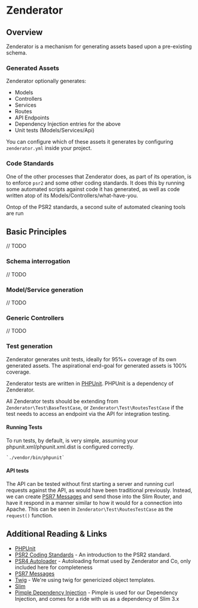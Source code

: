 # Zenderator

## Overview
Zenderator is a mechanism for generating assets based upon a pre-existing schema.

### Generated Assets
Zenderator optionally generates:

* Models
* Controllers
* Services
* Routes
* API Endpoints
* Dependency Injection entries for the above
* Unit tests (Models/Services/Api)

You can configure which of these assets it generates by configuring `zenderator.yml` inside your project.

### Code Standards

One of the other processes that Zenderator does, as part of its operation, is to enforce `psr2` and some other coding standards. 
It does this by running some automated scripts against code it has generated, as well as code written atop of its Models/Controllers/what-have-you.

Ontop of the PSR2 standards, a second suite of automated cleaning tools are run

## Basic Principles

// TODO

### Schema interrogation

// TODO

### Model/Service generation

// TODO

### Generic Controllers

// TODO

### Test generation

Zenderator generates unit tests, ideally for 95%+ coverage of its own generated assets. The aspirational end-goal for generated assets is 100% coverage.
 
Zenderator tests are written in [PHPUnit](https://phpunit.de/manual/current/en/index.html). PHPUnit is a dependency of Zenderator.

All Zenderator tests should be extending from `Zenderator\Test\BaseTestCase`, or `Zenderator\Test\RoutesTestCase` if the test needs to access an endpoint via the API for integration testing.
 
#### Running Tests

To run tests, by default, is very simple, assuming your phpunit.xml/phpunit.xml.dist is configured correctly.

    `./vendor/bin/phpunit`

#### API tests

The API can be tested without first starting a server and running curl requests against the API, as would have been traditional previously.
Instead, we can create [PSR7 Messages](http://www.php-fig.org/psr/psr-7/) and send those into the Slim Router, and have it respond in a manner similar to how it would for a connection into Apache.
This can be seen in `Zenderator\Test\RoutesTestCase` as the `request()` function.

## Additional Reading & Links

* [PHPUnit](https://phpunit.de/manual/current/en/index.html)
* [PSR2 Coding Standards](https://github.com/php-fig/fig-standards/blob/master/accepted/PSR-2-coding-style-guide.md) - An introduction to the PSR2 standard.
* [PSR4 Autoloader](http://www.php-fig.org/psr/psr-4/) - Autoloading format used by Zenderator and Co, only included here for completeness
* [PSR7 Messages](http://www.php-fig.org/psr/psr-7/) 
* [Twig](http://twig.sensiolabs.org/documentation) - We're using twig for genericized object templates.
* [Slim](http://www.slimframework.com/docs/)
* [Pimple Dependency Injection](http://pimple.sensiolabs.org/) - Pimple is used for our Dependency Injection, and comes for a ride with us as a dependency of Slim 3.x